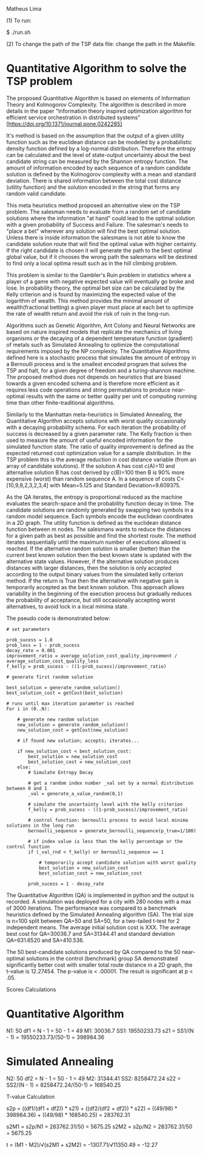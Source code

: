 Matheus Lima

(1) To run:

$ ./run.sh

(2) To change the path of the TSP data file: change the path in the Makefile.


# Quantitative Algorithm to solve the TSP problem

The proposed Quantitative Algorithm is based on elements of Information Theory and Kolmogorov Complexity. The algorithm is described in more details in the paper "Information theory inspired optimization algorithm for efficient service orchestration in distributed systems" [https://doi.org/10.1371/journal.pone.0242285]

It's method is based on the assumption that the output of a given utility function such as the euclidean distance can be modeled by a probabilistic density function defined by a log-normal distribution. Therefore the entropy can be calculated and the level of state-output uncertainty about the best candidate string can be measured by the Shannon entropy function. The amount of information encoded by each sequence of a random candidate solution is defined by the Kolmogorov complexity with a mean and standard deviation. There is shared information between the total cost distance (utility function) and the solution encoded in the string that forms any random valid candidate.

This meta heuristics method proposed an alternative view on the TSP problem. The salesman needs to evaluate from a random set of candidate solutions where the information "at hand" could lead to the optimal solution with a given probability of Success and Failure. The salesman's needs to "place a bet"  wherever any solution will find the best optimal solution. Unless there is inside information the salesmans is not able to know the candidate solution route that will find the optimal value with higher certainty. If the right candidate is chosen it will generate the path to the best optimal global value, but if it chooses the wrong path the salesmans will be destined to find only a local optima result such as in the hill climbing problem.

This problem is similar to the Gambler's Ruin problem in statistics where a player of a game with negative expected value will eventually go broke and lose. In probability theory, the optimal bet size can be calculated by the Kelly criterion and is found by maximizing the expected value of the logarithm of wealth. This method provides the minimal amount of wealth(fractional betting) a given player must place at each bet to optimize the rate of wealth return and avoid the risk of ruin in the long-run. 

Algorithms such as Genetic Algorithm, Ant Colony and Neural Networks are based on nature inspired models that replicate the mechanics of living organisms or the decaying of a dependent temperature function (gradient) of metals such as Simulated Annealing to optimize the computational requirements imposed by the NP complexity. The Quantitative Algorithms defined here is a stochastic process that simulates the amount of entropy in a Bernoulli process and is the smallest encoded program that solves the TSP and halt, for a given degree of freedom and a turing-shannon machine. The proposed method does not depends on heuristics that are biased towards a given encoded schema and is therefore more efficient as it requires less code operations and string permutations to produce near-optimal results with the same or better quality per unit of computing running time than other finite-traditional algorithms.

Similarly to the Manhattan meta-heuristics in Simulated Annealing, the Quantitative Algorithm accepts solutions with worst quality occasionally with a decaying probability schema. For each iteration the probability of success is decreased by a given parameter rate.  The Kelly fraction is then used to measure the amount of useful encoded information for the simulated function state. The ratio of quality improvement is defined as the expected returned cost optimization value for a sample distribution. In the TSP problem this is the average reduction in cost distance variable (from an array of candidate solutions). If the solution A has cost c(A)=10 and alternative solution B has cost derived by c(B)=100 then B is 90% more expensive (worst) than random sequence A. In a sequence of costs C=[10,9,8,2,3,2,3,4] with Mean=5.125 and Standard Deviation=9.609375.

As the QA iterates, the entropy is proportional reduced as the machine evaluates the search-space and the probability function decay in time. The candidate solutions are randomly generated by swapping two symbols in a random model sequence. Each symbols encode the euclidean coordinates in a 2D graph. The utility function is defined as the euclidean distance function between m nodes. The salesmans wants to reduce the distances for a given path as best as possible and find the shortest route. The method iterates sequentially until the maximum number of executions allowed is reached. If the alternative random solution is smaller (better) than the current best known solution then the best known state is updated with the alternative state values. However, if the alternative solution produces distances with larger distances, then the solution is only accepted according to the output binary values from the simulated kelly criterion method. If the return is True then the alternative with negative gain is temporarily accepted as the best known solution. This approach allows variability in the beginning of the execution process but gradually reduces the probability of acceptance, but still occasionally accepting worst alternatives, to avoid lock in a local minima state.

The pseudo code is demonstrated below:

```
# set parameters

prob_sucess = 1.0
prob_loss = 1 - prob_sucess
decay_rate = 0.001
improvement_ratio = average_solution_cost_quality_improvement / average_solution_cost_quality_loss
f_kelly = prob_sucess - ((1-prob_sucess)/improvement_ratio)

# generate first random solution

best_solution = generate_random_solution()
best_solution_cost = getCost(best_solution)

# runs until max iteration parameter is reached
For i in (0..N):

    # generate new random solution
    new_solution = generate_random_solution()
    new_solution_cost = getCost(new_solution)

    # if found new solution; accepts; iterates...

    if new_solution_cost < best_solution_cost:
        best_solution = new_solution_cost
        best_solution_cost = new_solution_cost
    else: 
        # Simulate Entropy Decay
        
        # get a random index number _val set by a normal distribution between 0 and 1
        _val = generate_a_value_random(0,1)
        
        # simulate the uncertainty level with the kelly criterion
        f_kelly = prob_sucess - ((1-prob_sucess)/improvement_ratio)
        
        # control function: bernoulli process to avoid local minima solutions in the long run
        bernoulli_sequence = generate_bernoulli_sequence(p_true=1/100)
        
        # if index value is less than the kelly percentage or the control function
        if (_val_rnd < f_kelly) or bernoulli_sequence == 1
            
            # temporarily accept candidate solution with worst quality
            best_solution = new_solution_cost
            best_solution_cost = new_solution_cost
        
        prob_sucess = 1 - decay_rate
```
    
The Quantitative Algorithm (QA) is implemented in python and the output is recorded. A simulation was deployed for a city with 280 nodes with a max of 3000 iterations. The performance was compared to a benchmark heuristics defined by the Simulated Annealing algorithm (SA). The trial size is n=100 split between QA=50 and SA=50, for a two-tailed t-test for 2 independent means. The average initial solution cost is XXX. The average best cost for QA=30036.7 and SA=31344.41 and standard deviation QA=631.6520 and SA=410.536. 

The 50 best-candidate solutions produced by QA compared to the 50 near-optimal solutions in the control (benchmark) group SA demonstrated significantly better cost with smaller total route distance in a 2D graph, the t-value is 12.27454. The p-value is < .00001. The result is significant at p < .05.

Scores Calculations

# Quantitative Algorithm

N1: 50
df1 = N - 1 = 50 - 1 = 49
M1: 30036.7
SS1: 19550233.73
s21 = SS1/(N - 1) = 19550233.73/(50-1) = 398984.36


# Simulated Annealing

N2: 50
df2 = N - 1 = 50 - 1 = 49
M2: 31344.41
SS2: 8258472.24
s22 = SS2/(N - 1) = 8258472.24/(50-1) = 168540.25


T-value Calculation

s2p = ((df1/(df1 + df2)) * s21) + ((df2/(df2 + df2)) * s22) = ((49/98) * 398984.36) + ((49/98) * 168540.25) = 283762.31

s2M1 = s2p/N1 = 283762.31/50 = 5675.25
s2M2 = s2p/N2 = 283762.31/50 = 5675.25

t = (M1 - M2)/√(s2M1 + s2M2) = -1307.71/√11350.49 = -12.27     

